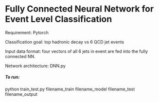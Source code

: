 # Fully Connected Neural Network for Event Level Classification 

Requirement: Pytorch

Classification goal: top hadronic decay vs 6 QCD jet events

Input data format: four vectors of all 6 jets in event are fed into the fully connected NN.

Network architecture: DNN.py

##### To run:

python train_test.py filename_train filename_model filename_test filename_output




